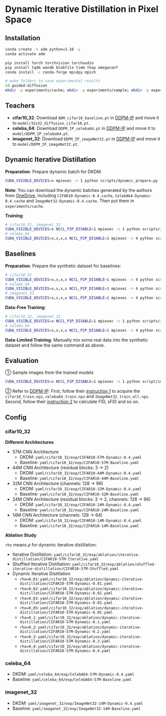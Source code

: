 # Dynamic Iterative Distillation in Pixel Space

## Installation

```bash
conda create -n adm python=3.10 -y
conda activate adm

pip install torch torchvision torchaudio
pip install tqdm wandb blobfile timm thop omegaconf
conda install -c conda-forge mpi4py mpich

# make folders to save experimental results
cd guided-diffusion
mkdir -p experiments/cache; mkdir -p experiments/sample; mkdir -p experiments/kd
```

## Teachers

- **cifar10_32**: Download `ADM_cifar10_baseline.pt` in [DDPM-IP](https://github.com/forever208/DDPM-IP) and move it to `model/32x32_diffusion_cifar10.pt`.
- **celeba_64**: Download `DDPM_IP_celeba64.pt` in [DDPM-IP](https://github.com/forever208/DDPM-IP) and move it to `model/DDPM_IP_celeba64.pt`.
- **imagenet_32**: Download `DDPM_IP_imageNet32.pt` in [DDPM-IP](https://github.com/forever208/DDPM-IP) and move it to `model/DDPM_IP_imageNet32.pt`.

## Dynamic Iterative Distillation

**Preparation**: Prepare dynamic batch for DKDM

```bash
CUDA_VISIBLE_DEVICES=x mpiexec -n 1 python scripts/dynamic_prepare.py --config yaml/cifar10_32/exp/CIFAR10-57M-Dynamic-0.4.yaml
```

**Note**: You can download the dynamic batches generated by the authors from [OneDrive](https://1drv.ms/f/s!ApmL4Zp8fxOMguRjsQdsGT7Nb85DTg?e=ZBeDRD), including `CIFAR10-Dynamic-0.4.cache`, `CelebA64-Dynamic-0.4.cache` and `ImageNet32-Dynamic-0.4.cache`. Then put them in `experiments/cache`.

**Training**:

```bash
# cifar10_32, imagenet_32
CUDA_VISIBLE_DEVICES=x NCCL_P2P_DISABLE=1 mpiexec -n 1 python scripts/image_kd.py --config path/to/config
# celeba_64
CUDA_VISIBLE_DEVICES=x,x,x,x NCCL_P2P_DISABLE=1 mpiexec -n 4 python scripts/image_kd.py --config path/to/config
```

## Baselines

**Preparation**: Prepare the synthetic dataset for baselines:

```bash
# cifar10_32
CUDA_VISIBLE_DEVICES=x,x,x,x NCCL_P2P_DISABLE=1 mpiexec -n 4 python scripts/image_sample.py --config yaml/cifar10_32/teacher.yaml --model_path model/32x32_diffusion_cifar10.pt --batch_size 2500 --num_samples 50000 --timestep_respacing 1000 --use_ddim False
# celeba_64
CUDA_VISIBLE_DEVICES=x,x,x,x NCCL_P2P_DISABLE=1 mpiexec -n 4 python scripts/image_sample.py --config yaml/celeba_64/teacher.yaml --model_path model/DDPM_IP_celeba64.pt --batch_size 300 --num_samples 202599 --timestep_respacing 100 --use_ddim False
# imagenet_32
CUDA_VISIBLE_DEVICES=x,x,x,x NCCL_P2P_DISABLE=1 mpiexec -n 4 python scripts/image_sample.py --config yaml/imagenet_32/teacher.yaml --model_path model/DDPM_IP_imageNet32.pt --batch_size 3072 --num_samples 1281167 --timestep_respacing 100 --use_ddim False
```

**Data-Free Training**:

```bash
# cifar10_32, imagenet_32
CUDA_VISIBLE_DEVICES=x NCCL_P2P_DISABLE=1 mpiexec -n 1 python scripts/image_train.py --data_dir path/to/synthetic_data --config path/to/config
# celeba_64
CUDA_VISIBLE_DEVICES=x,x,x,x NCCL_P2P_DISABLE=1 mpiexec -n 4 python scripts/image_train.py --data_dir path/to/synthetic_data --config path/to/config
```

**Data-Limited Training**: Manually mix some real data into the synthetic dataset and follow the same command as above.

## Evaluation

① Sample images from the trained models

```bash
CUDA_VISIBLE_DEVICES=x NCCL_P2P_DISABLE=1 mpiexec -n 1 python script/image_sample.py --config /path/to/config --model_path /path/to/model --batch_size 2500 --num_samples 50000 --timestep_respacing 50 --use_ddim False
```

② Refer to [DDPM-IP](https://github.com/forever208/DDPM-IP): First, follow their [instruction 1](https://github.com/forever208/DDPM-IP/blob/DDPM-IP/datasets/README.md) to acquire the `cifar10_train.npz`, `celeba64_train.npz` and `ImageNet32_train_all.npz`. Second, follow their [instruction 2](https://github.com/forever208/DDPM-IP/blob/DDPM-IP/evaluations/README.md) to calculate FID, sFID and so on.

## Config

### cifar10_32

**Different Architectures**

- 57M CNN Architecture
  - DKDM: `yaml/cifar10_32/exp/CIFAR10-57M-Dynamic-0.4.yaml`
  - Baseline: `yaml/cifar10_32/exp/CIFAR10-57M-Baseline.yaml`
- 44M CNN Architecture (residual blocks: 3 -> 2)
  - DKDM: `yaml/cifar10_32/exp/CIFAR10-44M-Dynamic-0.4.yaml`
  - Baseline: `yaml/cifar10_32/exp/CIFAR10-44M-Baseline.yaml`
- 32M CNN Architecture (channels: 128 -> 96)
  - DKDM: `yaml/cifar10_32/exp/CIFAR10-32M-Dynamic-0.4.yaml`
  - Baseline: `yaml/cifar10_32/exp/CIFAR10-32M-Baseline.yaml`
- 24M CNN Architecture (residual blocks: 3 -> 2, channels: 128 -> 96)
  - DKDM: `yaml/cifar10_32/exp/CIFAR10-24M-Dynamic-0.4.yaml`
  - Baseline: `yaml/cifar10_32/exp/CIFAR10-24M-Baseline.yaml`
- 14M CNN Architecture (channels: 128 -> 64)
  - DKDM: `yaml/cifar10_32/exp/CIFAR10-14M-Dynamic-0.4.yaml`
  - Baseline: `yaml/cifar10_32/exp/CIFAR10-14M-Baseline.yaml`

**Ablation Study**

`rho` means $\rho$ for dynamic iterative distillation:

- Iterative Distillation: `yaml/cifar10_32/exp/ablation/iterative-distillation/CIFAR10-57M-Iterative.yaml`
- Shuffled Iterative Distillation: `yaml/cifar10_32/exp/ablation/shuffled-iterative-distillation/CIFAR10-57M-Shuffled.yaml`
- Dynamic Iterative Distillation
  - `rho=0.01`: `yaml/cifar10_32/exp/ablation/dynamic-iterative-distillation/CIFAR10-57M-Dynamic-0.01.yaml`
  - `rho=0.02`: `yaml/cifar10_32/exp/ablation/dynamic-iterative-distillation/CIFAR10-57M-Dynamic-0.02.yaml`
  - `rho=0.03`: `yaml/cifar10_32/exp/ablation/dynamic-iterative-distillation/CIFAR10-57M-Dynamic-0.03.yaml`
  - `rho=0.05`: `yaml/cifar10_32/exp/ablation/dynamic-iterative-distillation/CIFAR10-57M-Dynamic-0.05.yaml`
  - `rho=0.1`: `yaml/cifar10_32/exp/ablation/dynamic-iterative-distillation/CIFAR10-57M-Dynamic-0.1.yaml`
  - `rho=0.2`: `yaml/cifar10_32/exp/ablation/dynamic-iterative-distillation/CIFAR10-57M-Dynamic-0.2.yaml`
  - `rho=0.3`: `yaml/cifar10_32/exp/ablation/dynamic-iterative-distillation/CIFAR10-57M-Dynamic-0.3.yaml`
  - `rho=0.4`: `yaml/cifar10_32/exp/ablation/dynamic-iterative-distillation/CIFAR10-57M-Dynamic-0.4.yaml`

### celeba_64

- DKDM: `yaml/celeba_64/exp/CelebA64-57M-Dynamic-0.4.yaml`
- Baseline: `yaml/celeba_64/exp/CelebA64-57M-Baseline.yaml`

### imagenet_32

- DKDM: `yaml/imagenet_32/exp/ImageNet32-14M-Dynamic-0.4.yaml`
- Baseline: `yaml/imagenet_32/exp/ImageNet32-14M-Baseline.yaml`
